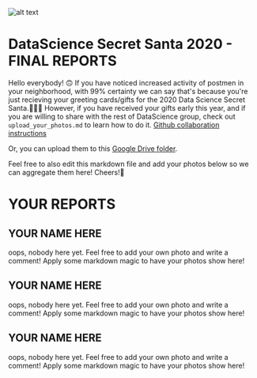 ![alt text](https://cdn.discordapp.com/attachments/776118402094858311/779774099705561098/ds3.png)

# DataScience Secret Santa 2020 - FINAL REPORTS
Hello everybody! 🙃
If you have noticed increased activity of postmen in your neighborhood, with 99% certainty we can say that's because you're just recieving your greeting cards/gifts for the 2020 Data Science Secret Santa.🥳🎆🎇
However, if you have received your gifts early this year, and if you are willing to share with the rest of DataScience group, check out `upload_your_photos.md` to learn how to do it.
[Github collaboration instructions](https://github.com/VukMNE/DataScience-Secret-Santa/blob/master/upload_your_photos.md)

Or, you can upload them to this [Google Drive folder](https://drive.google.com/drive/folders/1im8frKGNGXJ_ngh-kfc6Lw01XRxRe6wV?usp=sharing).

Feel free to also edit this markdown file and add your photos below so we can aggregate them here!
Cheers!🥳

# YOUR REPORTS

## YOUR NAME HERE
oops, nobody here yet. Feel free to add your own photo and write a comment! Apply some markdown magic to have your photos show here!

## YOUR NAME HERE
oops, nobody here yet. Feel free to add your own photo and write a comment! Apply some markdown magic to have your photos show here!

## YOUR NAME HERE
oops, nobody here yet. Feel free to add your own photo and write a comment! Apply some markdown magic to have your photos show here!

